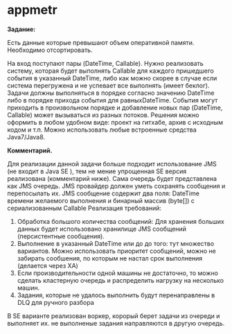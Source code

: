 # appmetr
**Задание:**

Есть данные которые превышают объем оперативной памяти. Необходимо отсортировать.

На вход поступают пары (DateTime, Callable). 
Нужно реализовать систему, которая будет выполнять Callable для каждого пришедшего события в указанный DateTime, либо как можно скорее в случае если система перегружена и не успевает все выполнять (имеет беклог).
Задачи должны выполняться в порядке согласно значению DateTime либо в порядке прихода события для равныхDateTime.
События могут приходить в произвольном порядке и добавление новых пар (DateTime, Callable) может вызываться из разных потоков. 
Решения можно оформить в любом удобном виде: проект на гитхабе, архив с исходным кодом и т.п. Можно использовать любые встроенные средства Java7/Java8.


**Комментарий.**


Для реализации данной задачи больше подходит использование JMS (не входит в Java SE ), тем не мение упрощенная SE версия реализована (комментарий ниже).
Сама очередь будет представлена как JMS очередь. JMS провайдер должен уметь сохранять сообщения и перепосылать их. 
JMS сообщение содержит два поля: DateTime времени желаемого выполнения и
бинарный массив (byte[]) с сериализованным Callable
Реализация требований:
1) Обработка большого количества сообщений: Для хранения больших данных будет использовано хранилище JMS сообщений (персистентные сообщения).
2) Выполнение в указанный DateTime или до до того:  тут множество вариантов. Можно использовать приоритет сообщений, можно не забирать сообшения, по которым не настал срок выполнения (делается через XA)
3) Если производительности одной машины не достаточно, то можно сделать кластерную очередь и распределить нагрузку на несколько машин. 
3) Задания, которые не удалось выполнить будут перенаправлены в DLQ для ручного разбора

В SE варианте реализован воркер, корорый берет задачи из очереди и выполняет их. не выполненые задания направляются в другую очередь. 
